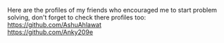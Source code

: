 Here are the profiles of my friends who encouraged me to start problem solving, don't forget to check there profiles too:\
https://github.com/AshuAhlawat \
https://github.com/Anky209e
